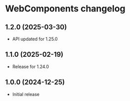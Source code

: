 # WebComponents changelog

## 1.2.0 (2025-03-30)

- API updated for 1.25.0

## 1.1.0 (2025-02-19)

- Release for 1.24.0

## 1.0.0 (2024-12-25)

- Initial release
